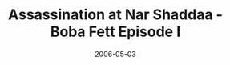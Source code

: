---
mission_id: assassin
slug: "assassination-at-nar-shaddaa-boba-fett-episode-i"
editorsChoice: 
title: "Assassination at Nar Shaddaa - Boba Fett Episode I"
authors: 
    - "Barry Brien"
date: 2006-05-03
filename: "/missions/assassin.zip"
description: "You play the part of Boba Fett. You have just been hired by your long time client Jabba The Hutt
to take care of some business in the city of Nar Shaddaa. It seems an arrogant young relative of his named Priga has been
muscling in on Jabba's trade. Priga's been making quite a name for himself on the Smugglers Moon, and Jabba is not happy. 
Rather than share his trade with Priga, Jabba has decided that the galaxy isn't big enough for the both of them. Jabba has 
hired you to assassinate Priga the Hutt."
cover:
levelReplaced:	JABSHIP
difficulty: yes
bm:	yes
fme: yes
wax: yes
three_do: yes
voc: yes
gmd: no
vue: yes
lfd: yes
base: "New level from scratch" 
editors: "WDFUSE 2.00"

---